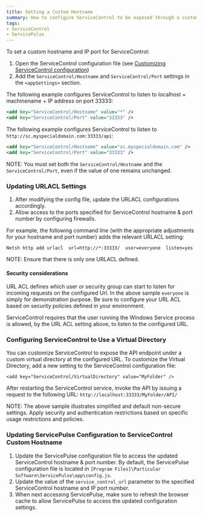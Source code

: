 ```yaml
---
title: Setting a Custom Hostname
summary: How to configure ServiceControl to be exposed through a custom hostname and IP port
tags:
- ServiceControl
- ServicePulse
---
```


To set a custom hostname and IP port for ServiceControl:

1. Open the ServiceControl configuration file (see [Customizing ServiceControl configuration](creating-config-file.md))  
1. Add the `ServiceControl/Hostname` and `ServiceControl/Port` settings in the `<appSettings>` section. 


The following example configures ServiceControl to listen to localhost + machinename + IP address on port 33333:

```xml 
<add key="ServiceControl/Hostname" value="*" />
<add key="ServiceControl/Port" value="33333" />
```

The following example configures ServiceControl to listen to `http://sc.myspecialdomain.com:33333/api`:

```xml
<add key="ServiceControl/Hostname" value="sc.myspecialdomain.com" />
<add key="ServiceControl/Port" value="33333" />
```

NOTE: You must set both the `ServiceControl/Hostname` and the `ServiceControl/Port`, even if the value of one remains unchanged.

### Updating URLACL Settings

1. After modifying the config file, update the URLACL configurations accordingly. 
1. Allow access to the ports specified for ServiceControl hostname & port number by configuring firewalls.

For example, the following command line (with the appropriate adjustments for your hostname and port number) adds the relevant URLACL setting:  

`Netsh http add urlacl  url=http://*:33333/  user=everyone  listen=yes`

NOTE: Ensure that there is only one URLACL defined.

#### Security considerations

URL ACL defines which user or security group can start to listen for incoming requests on the configured Url. In the above sample `everyone` is simply for demonstration purpose. Be sure to configure your URL ACL based on security policies defined in your environment.

ServiceControl requires that the user running the Windows Service process is allowed, by the URL ACL setting above, to listen to the configured URL.

### Configuring ServiceControl to Use a Virtual Directory

You can customize ServiceControl to expose the API endpoint under a custom virtual directory at the configured URL. To customize the Virtual Directory, add a new setting to the ServiceControl configuration file:

`<add key="ServiceControl/VirtualDirectory" value="MyFolder" />`

After restarting the ServiceControl service, invoke the API by issuing a request to the following URL: `http://localhost:33333/MyFolder/API/`

NOTE: The above sample illustrates simplified and default non-secure settings. Apply security and authentication restrictions based on specific usage restrictions and policies. 

### Updating ServicePulse Configuration to ServiceControl Custom Hostname

1. Update the ServicePulse configuration file to access the updated ServiceControl hostname & port number. By default, the ServicePulse configuration file is located in `[Program Files]\Particular Software\ServicePulse\app\config.js`.
1. Update the value of the `service_control_url` parameter to the specified ServiceControl hostname and IP port number.
1. When next accessing ServicePulse, make sure to refresh the browser cache to allow ServicePulse to access the updated configuration settings. 
